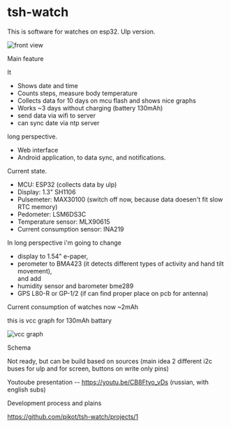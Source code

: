 # tsh-watch

This is software for watches on esp32. Ulp version. 

![front view](http://vesovoy-control.ru/tsh_watch_foto/tsh_watch_front.png)

Main feature 

It 
- Shows date and time
- Counts steps, measure body temperature
- Collects data for 10 days on mcu flash and shows nice graphs
- Works ~3 days without charging (battery 130mAh)
- send data via wifi to server
- can sync date via ntp server

long perspective.
- Web interface 
- Android application, to data sync, and notifications.

Current state.

- MCU: ESP32 (collects data by ulp)
- Display: 1.3" SH1106 
- Pulsemeter: MAX30100 (switch off now, because data doesen't fit slow RTC memory)
- Pedometer:  LSM6DS3C
- Temperature sensor: MLX90615
- Current consumption sensor: INA219

In long perspective i'm going to change 
- display to 1.54" e-paper, 
- perometer to BMA423 (it detects different types of activity and hand tilt movement),  
and add
- humidity sensor and barometer bme289
- GPS L80-R or GP-1/2 (if can find proper place on pcb for antenna)

Current consumption of watches now ~2mAh

this is vcc graph for 130mAh battary

![vcc graph](http://vesovoy-control.ru/tsh_watch_foto/VCC.png)

Schema

Not ready, but can be build based on sources (main idea 2 different i2c buses for ulp and for screen, buttons on write only pins)



Youtoube presentation -- https://youtu.be/CB8Ftyo_vDs (russian, with english subs)

Development process and plains

https://github.com/pikot/tsh-watch/projects/1
